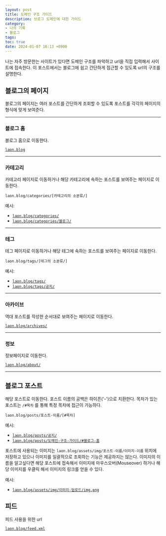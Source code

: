 ```yaml
---
layout: post
title: 도메인 구조 가이드
description: 브로그 도메인에 대한 가이드
category:
- 나의 기록
- 블로그
tags: 
toc: true
date: 2024-01-07 16:13 +0900
---
```

나는 자주 방문한는 사이트가 있다면 도메인 구조를 파악하고 url을 직접 입력해서 사이트에 접속한다. 이 포스트에서는 블로그에 쉽고 간단하게 접근할 수 있도록 url의 구조를 설명한다.

## 블로그의 페이지 
블로그의 페이지는 여러 포스트를 간단하게 조회할 수 있도록 포스트를 각각의 페이지의 형식에 맞게 보여준다. 

---
### 블로그 홈
블로그 홈으로 이동한다. 

 [`laon.blog`](/)

---
### 카테고리
카테고리 페이지로 이동하거나 해당 카테고리에 속하는 포스트를 보여주는 페이지로 이동한다. 

`laon.blog/categories/[카테고리의 소분류/]`

예시: 

- [`laon.blog/categories/`](/categories/)
- [`laon.blog/categories/블로그/`](/categories/블로그/)

---
### 테그
테그 페이지로 이동하거나 해당 테그에 속하는 포스트를 보여주는 페이지로 이동한다. 

`laon.blog/tags/[테그의 소분류/]`

예시:

- [`laon.blog/tags/`](/tags/)
- [`laon.blog/tags/공지/`](/tags/공지/)
---
### 아카이브
역대 포스트를 작성한 순서대로 보여주는 페이지로 이동한다.

[`laon.blog/archives/`](/archives/)

---
### 정보 
정보페이지로 이동한다.

[`laon.blog/about/`](/about/)

---
## 블로그 포스트
해당 포스트로 이동한다. 포스트 이름의 공백은 하이픈(\'-\')으로 치환한다. 목차가 있는 포스트는 `/#목차` 를 통해 특정 목차에 접근이 가능하다. 

`laon.blog/posts/포스트-이름/[#목차]`

예시: 

- [`laon.blog/posts/공지/`](/posts/공지/)
- [`laon.blog/posts/도메인-구조-가이드/#블로그-홈`](/posts/도메인-구조-가이드/#블로그-홈)


포스트에 사용되는 이미지는 `laon.blog/assets/img/포스트-이름/이미지-이름` 위치에 저장하고 있으나 이미지를 일괄적으로 조회하는 기능은 제공하지는 않는다. 이미지의 이름을 알고싶다면 해당 포스트에 접속해서 이미지에 마우스오버(Mouseover) 하거나 해당 이미지를 우클릭 해서 이미지의 링크를 얻을 수 있다. 

예시:

- [`laon.blog/assets/img/이미지-업로드/img.png`](/assets/img/이미지-업로드/img.png)

## 피드
피드 사용을 위한 url

[`laon.blog/feed.xml`](/feed.xml)